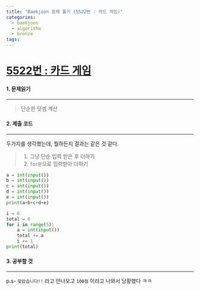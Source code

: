 ```yaml
---
title: "Baekjoon 문제 풀기 (5522번 : 카드 게임)"
categories:
  - baekjoon
  - algorithm
  - bronze
tags:
---
```



# [5522번 : 카드 게임](https://www.acmicpc.net/problem/5522)

#### 1. 문제읽기
---

> 단순한 덧셈 계산

#### 2. 제출 코드 
---

두가지를 생각했는데, 뭘하든지 결과는 같은 것 같다.  

> 1. 그냥 단순 입력 받은 후 더하기  
> 2. `for문`으로 입력받아 더하기  

```python
a = int(input())
b = int(input())
c = int(input())
d = int(input())
e = int(input())
print(a+b+c+d+e)
```

```python
i = 0
total = 0
for i in range(5):
    a = int(input())
    total += a
    i += 1
print(total)
```

#### 3. 공부할 것
---

p.s- `맞았습니다!!` 라고 안나오고 `100점` 이라고 나와서 당황했다 ㅋㅋ  

